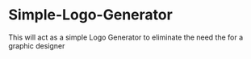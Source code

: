 # Simple-Logo-Generator
This will act as a simple Logo Generator to eliminate the need the for a graphic designer 
